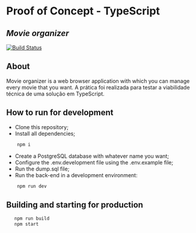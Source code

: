 # Proof of Concept - TypeScript
## _Movie organizer_

[![Build Status](https://travis-ci.org/joemccann/dillinger.svg?branch=master)](https://travis-ci.org/joemccann/dillinger)
## About
Movie organizer is a web browser application with which you can manage every movie that you want. A prática foi realizada para testar a viabilidade técnica de uma solução em TypeScript.

## How to run for development

- Clone this repository;
- Install all dependencies;
```sh
    npm i
```
- Create a PostgreSQL database with whatever name you want;
- Configure the .env.development file using the .env.example file;
- Run the dump.sql file;
- Run the back-end in a development environment:
```sh
    npm run dev
```

## Building and starting for production
```sh
   npm run build
   npm start
```
